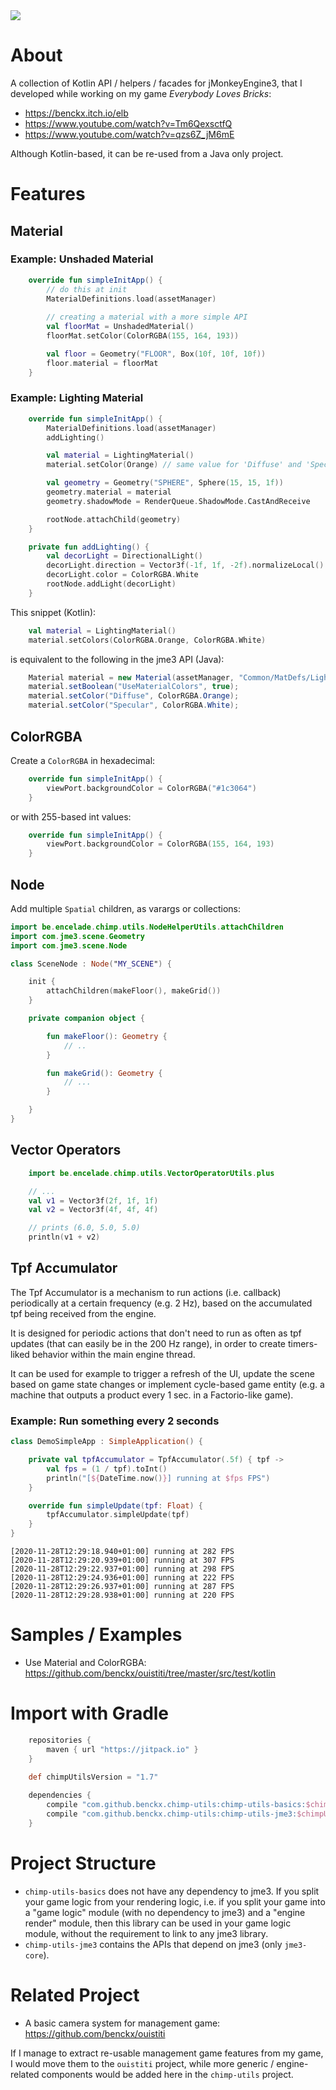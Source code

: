 <a href="https://paypal.me/benckx/2">
<img src="https://img.shields.io/badge/Donate-PayPal-green.svg"/>
</a>

# About

A collection of Kotlin API / helpers / facades for jMonkeyEngine3, that I developed
while working on my game *Everybody Loves Bricks*: 

* https://benckx.itch.io/elb
* https://www.youtube.com/watch?v=Tm6QexsctfQ
* https://www.youtube.com/watch?v=qzs6Z_jM6mE

Although Kotlin-based, it can be re-used from a Java only project. 

# Features

## Material

### Example: Unshaded Material

```kotlin
    override fun simpleInitApp() {
        // do this at init 
        MaterialDefinitions.load(assetManager) 
        
        // creating a material with a more simple API
        val floorMat = UnshadedMaterial()
        floorMat.setColor(ColorRGBA(155, 164, 193))

        val floor = Geometry("FLOOR", Box(10f, 10f, 10f))
        floor.material = floorMat
    }
```

### Example: Lighting Material

```kotlin
    override fun simpleInitApp() {
        MaterialDefinitions.load(assetManager)
        addLighting()

        val material = LightingMaterial()
        material.setColor(Orange) // same value for 'Diffuse' and 'Specular'

        val geometry = Geometry("SPHERE", Sphere(15, 15, 1f))
        geometry.material = material
        geometry.shadowMode = RenderQueue.ShadowMode.CastAndReceive

        rootNode.attachChild(geometry)
    }

    private fun addLighting() {
        val decorLight = DirectionalLight()
        decorLight.direction = Vector3f(-1f, 1f, -2f).normalizeLocal()
        decorLight.color = ColorRGBA.White
        rootNode.addLight(decorLight)
    }
```

This snippet (Kotlin):

```kotlin
    val material = LightingMaterial()
    material.setColors(ColorRGBA.Orange, ColorRGBA.White)
```

is equivalent to the following in the jme3 API (Java):
```java
    Material material = new Material(assetManager, "Common/MatDefs/Light/Lighting.j3md");
    material.setBoolean("UseMaterialColors", true);
    material.setColor("Diffuse", ColorRGBA.Orange);
    material.setColor("Specular", ColorRGBA.White);
```

## ColorRGBA

Create a `ColorRGBA` in hexadecimal:

```kotlin
    override fun simpleInitApp() {
        viewPort.backgroundColor = ColorRGBA("#1c3064")
    }
```

or with 255-based int values:

```kotlin
    override fun simpleInitApp() {
        viewPort.backgroundColor = ColorRGBA(155, 164, 193)
    }
``` 

## Node

Add multiple `Spatial` children, as varargs or collections:
```kotlin
import be.encelade.chimp.utils.NodeHelperUtils.attachChildren
import com.jme3.scene.Geometry
import com.jme3.scene.Node

class SceneNode : Node("MY_SCENE") {

    init {
        attachChildren(makeFloor(), makeGrid())
    }

    private companion object {

        fun makeFloor(): Geometry {
            // ..
        }

        fun makeGrid(): Geometry {
            // ...
        }

    }
}

```

## Vector Operators

```kotlin
    import be.encelade.chimp.utils.VectorOperatorUtils.plus

    // ...
    val v1 = Vector3f(2f, 1f, 1f)
    val v2 = Vector3f(4f, 4f, 4f)

    // prints (6.0, 5.0, 5.0)
    println(v1 + v2)
```

## Tpf Accumulator

The Tpf Accumulator is a mechanism to run actions (i.e. callback) periodically at a certain frequency (e.g. 2 Hz), 
based on the accumulated tpf being received from the engine.

It is designed for periodic actions that don't need to run as often as tpf updates (that can easily be in the 200 Hz range), 
in order to create timers-liked behavior within the main engine thread.

It can be used for example to trigger a refresh of the UI, update the scene based on game state changes
or implement cycle-based game entity (e.g. a machine that outputs a product every 1 sec. in a Factorio-like game). 

### Example: Run something every 2 seconds

```kotlin
class DemoSimpleApp : SimpleApplication() {

    private val tpfAccumulator = TpfAccumulator(.5f) { tpf ->
        val fps = (1 / tpf).toInt()
        println("[${DateTime.now()}] running at $fps FPS")
    }

    override fun simpleUpdate(tpf: Float) {
        tpfAccumulator.simpleUpdate(tpf)
    }
}
```

```
[2020-11-28T12:29:18.940+01:00] running at 282 FPS
[2020-11-28T12:29:20.939+01:00] running at 307 FPS
[2020-11-28T12:29:22.937+01:00] running at 298 FPS
[2020-11-28T12:29:24.936+01:00] running at 222 FPS
[2020-11-28T12:29:26.937+01:00] running at 287 FPS
[2020-11-28T12:29:28.938+01:00] running at 220 FPS
``` 

# Samples / Examples
* Use Material and ColorRGBA:
https://github.com/benckx/ouistiti/tree/master/src/test/kotlin

# Import with Gradle

```groovy
    repositories {
        maven { url "https://jitpack.io" }
    }

    def chimpUtilsVersion = "1.7"
    
    dependencies {
        compile "com.github.benckx.chimp-utils:chimp-utils-basics:$chimpUtilsVersion"
        compile "com.github.benckx.chimp-utils:chimp-utils-jme3:$chimpUtilsVersion"
    }
```

# Project Structure

* `chimp-utils-basics` does not have any dependency to jme3. If you split your game logic from your rendering logic, i.e. if you 
split your game into a "game logic" module (with no dependency to jme3) and a "engine render" module, then this library can
be used in your game logic module, without the requirement to link to any jme3 library.  
* `chimp-utils-jme3` contains the APIs that depend on jme3 (only `jme3-core`).

# Related Project

* A basic camera system for management game:<br/>
https://github.com/benckx/ouistiti

If I manage to extract re-usable management game features from my game, I would move them to the `ouistiti` project,
while more generic / engine-related components would be added here in the `chimp-utils` project.
